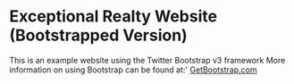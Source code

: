 # Exceptional Realty Website (Bootstrapped Version)

This is an example website using the Twitter Bootstrap v3 framework
More information on using Bootstrap can be found at:'
[GetBootstrap.com](http://getbootstrap.com)
